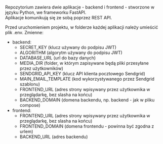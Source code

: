 Repozytorium zawiera dwie aplikacje - backend i frontend - stworzone w języku Python, we frameworku FastAPI.\
Aplikacje komunikują się ze sobą poprzez REST API. 

Przed uruchomieniem projektu, w folderze każdej aplikacji należy umieścić plik .env. Zmienne:
- backend:
  - SECRET_KEY (klucz używany do podpisu JWT)
  - ALGORITHM (algorytm używany do podpisu JWT)
  - DATABASE_URL (url do bazy danych)
  - MEDIA_DIR (folder, w którym zapisywane będą pliki przesyłane przez użytkowników)
  - SENDGRID_API_KEY (klucz API klienta pocztowego Sendgrid)
  - MAIN_EMAIL_TEMPLATE (kod wykorzystywanego przez Sendgrid szablonu)
  - FRONTEND_URL (adres strony wpisywany przez użytkownika w przeglądarkę, bez slasha na końcu)
  - BACKEND_DOMAIN (domena backendu, np. backend - jak w pliku compose)
- frontend:
  - FRONTEND_URL (adres strony wpisywany przez użytkownika w przeglądarkę, bez slasha na końcu)
  - FRONTEND_DOMAIN (domena frontendu - powinna być zgodna z urlem)
  - BACKEND_URL (adres backendu)
